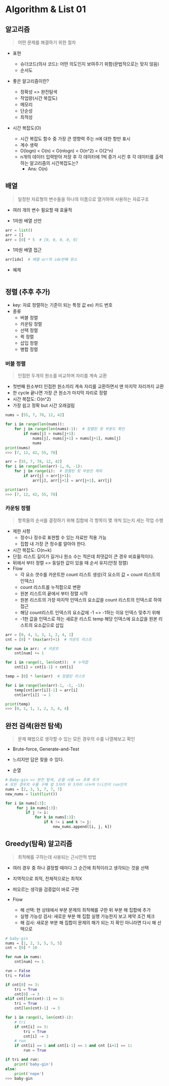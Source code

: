 # Algorithm & List 01

## 알고리즘

> 어떤 문제를 해결하기 위한 절차

- 표현
  - 슈더코드(의사 코드): 어떤 의도인지 보여주기 위함(문법적으로는 맞지 않음)
  - 순서도
- 좋은 알고리즘이란?
  - 정확성 => 완전탐색
  - 작업량(시간 복잡도)
  - 메모리
  - 단순성
  - 최적성

- 시간 복잡도(O)
  - 시간 복잡도 함수 중 가장 큰 영향력 주는 n에 대한 항만 표시
  - 계수 생략
  - O(logn) < O(n) < O(nlogn) < O(n^2) < O(2^n)
  - n개의 데이터 입력받아 저장 후 각 데이터에 1씩 증가 시킨 후 각 데이터를 출력하는 알고리즘의 시간복잡도는?
    - Ans: O(n)



## 배열

> 일정한 자료형의 변수들을 하나의 이름으로 열거하여 사용하는 자료구조

- 여러 개의 변수 필요할 때 효율적

- 1차원 배열 선언

```python
arr = list()
arr = []
arr = [0] * 5  # [0, 0, 0, 0, 0]
```



- 1차원 배열 접근

```python
arr[idx]  # 배열 arr의 idx번째 원소
```



- 예제

```python

```







## 정렬 (추후 추가)

- key: 자료 정렬하는 기준이 되는 특정 값 ex) 카드 번호
- 종류
  - 버블 정렬
  - 카운팅 정렬
  - 선택 정렬
  - 퀵 정렬
  - 삽입 정렬
  - 병합 정렬



### 버블 정렬

> 인접한 두개의 원소를 비교하며 자리를 계속 교환

- 첫번째 원소부터 인접한 원소끼리 계속 자리를 교환하면서 맨 마지막 자리까지 교환
- 한 cycle 끝나면 가장 큰 원소가 마지막 자리로 정렬
- 시간 복잡도: O(n^2)
- 가장 쉽고 정확 but 시간 오래걸림

```python
nums = [55, 7, 78, 12, 42]

for i in range(len(nums)):
    for j in range(len(nums)-1):  # 정렬된 뒷 부분도 확인
        if nums[j] > nums[j+1]:
            nums[j], nums[j+1] = nums[j+1], nums[j]
            nums
print(nums)
>>> [7, 12, 42, 55, 78]

arr = [55, 7, 78, 12, 42]
for i in range(len(arr)-1, 0, -1):
    for j in range(i):  # 정렬된 뒷 부분은 제외
        if arr[j] > arr[j+1]:
            arr[j], arr[j+1] = arr[j+1], arr[j]

print(arr)
>>> [7, 12, 42, 55, 78]
```



### 카운팅 정렬

> 항목들의 순서를 결정하기 위해 집합에 각 항목이 몇 개씩 있는지 세는 작업 수행

- 제한 사항
  - 정수나 정수로 표현할 수 있는 자료만 적용 가능
  - 집합 내 가장 큰 정수를 알아야 한다.
- 시간 복잡도: O(n+k)
- 단점: 리스트 길이가 길거나 원소 수는 적은데 최댓값이 큰 경우 비효율적이다.
- 뒤에서 부터 정렬 => 동일한 값이 있을 때 순서 유지(안정 정렬)
- Flow
  - 각 요소 갯수를 카운트한 count 리스트 생성(각 요소의 값 = count 리스트의 인덱스)
  - count 리스트를 누적합으로 변환
  - 원본 리스트의 끝에서 부터 정렬 시작
  - 원본 리스트의 가장 마지막 인덱스의 요소값을 count 리스트의 인덱스로 하여 접근
  - 해당 count리스트 인덱스의 요소값에 -1 => -1하는 이유 인덱스 맞추기 위해
  - -1한 값을 인덱스로 하는 새로운 리스트 temp 해당 인덱스에 요소값을 원본 리스트의 요소값으로 삽입

```python
arr = [0, 4, 1, 3, 1, 2, 4, 1]
cnt = [0] * (max(arr)+1)  # 카운트 리스트

for num in arr:  # 카운트
    cnt[num] += 1

for i in range(1, len(cnt)):  # 누적합
    cnt[i] = cnt[i-1] + cnt[i]

temp = [0] * len(arr)  # 정렬된 리스트

for i in range(len(arr)-1, -1, -1):
    temp[cnt[arr[i]]-1] = arr[i]
    cnt[arr[i]] -= 1

print(temp)
>>> [0, 1, 1, 1, 2, 3, 4, 4]
```



## 완전 검색(완전 탐색)

> 문제 해법으로 생각할 수 있는 모든 경우의 수를 나열해보고 확인

- Brute-force, Generate-and-Test
- 느리지만 답은 찾을 수 있다.

- 순열 

```python
# Baby-gin => 완전 탐색, 순열 사용 => 추후 추가
# 모든 경우의 수를 구해 앞 3자리 뒤 3자리 나누어 tri인지 run인지 
nums = [2, 3, 5, 7, 7, 7]
new_nums = list(list())

for i in nums[:3]:
     for j in nums[:3]:
         if j != i:
             for k in nums[:3]:
                 if k != i and k != j:
                     new_nums.append([i, j, k])
```





## Greedy(탐욕) 알고리즘

> 최적해를 구하는데 사용되는 근시안적 방법

- 여러 경우 중 하나 결정할 때마다 그 순간에 최적이라고 생각되는 것을 선택
- 지역적으로 최적, 전체적으로는 최적X
- 떠오르는 생각을 검증없이 바로 구현

- Flow
  - 해 선택: 현 상태에서 부분 문제의 최적해를 구한 뒤 부분 해 집합에 추가
  - 실행 가능성 검사: 새로운 부분 해 집합 실행 가능한지 보고 제약 조건 체크
  - 해 검사: 새로운 부분 해 집합이 문제의 해가 되는 지 확인 아니라면 다시 해 선택으로

```python
# baby-gin
nums = [1, 2, 3, 5, 5, 5]
cnt = [0] * 10

for num in nums:
    cnt[num] += 1

run = False
tri = False

if cnt[0] >= 3:
    tri = True
    cnt[0] -= 3
elif cnt[len(cnt)-1] >= 3:
    tri = True
    cnt[len(cnt)-1] -= 3

for i in range(1, len(cnt)-1):
    # tri
    if cnt[i] >= 3:
        tri = True
        cnt[i] -= 3
    # run
    if cnt[i] == 1 and cnt[i-1] == 1 and cnt [i+1] == 1:
        run = True

if tri and run:
    print('baby-gin')
else:
    print('nope')
>>> baby-gin
```

